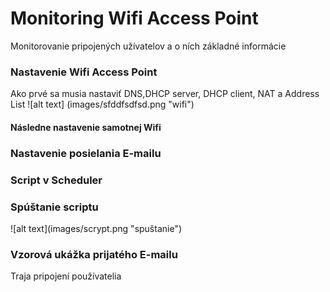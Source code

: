 # <h1> Monitoring Wifi Access Point</h1>
Monitorovanie pripojených užívatelov a o ních základné informácie

<h3> Nastavenie Wifi Access Point</h3>
Ako prvé sa  musia nastaviť DNS,DHCP server, DHCP client, NAT a Address List
![alt text]
(images/sfddfsdfsd.png "wifi")

<h4>Následne nastavenie samotnej Wifi</h4>

<h3> Nastavenie posielania E-mailu</h3>

<h3> Script v Scheduler</h3>

<h3> Spúštanie scriptu</h3>
![alt text](images/scrypt.png "spuštanie")

<h3> Vzorová ukážka prijatého E-mailu</h3>
Traja pripojení používatelia

